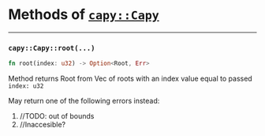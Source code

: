 # Methods of [`capy::Capy`](./Capy.md)
---
### `capy::Capy::root(...)`

```rust
fn root(index: u32) -> Option<Root, Err>
```
Method returns Root from Vec of roots with an index value equal to passed `index: u32`

May return one of the following errors instead:
1. //TODO: out of bounds
2. //Inaccesible?

